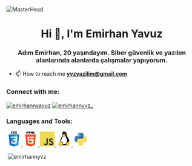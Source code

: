 ![MasterHead](https://github.com/emirhannyvz/emirhannyvz/assets/156102154/c4a67573-2868-4ac8-9ad2-a328d58c48de)

<h1 align="center">Hi 👋, I'm Emirhan Yavuz</h1>
<h3 align="center">Adım Emirhan, 20 yaşındayım. Siber güvenlik ve yazılım alanlarında alanlarda çalışmalar yapıyorum.</h3>

- 📫 How to reach me **yvzyazilim@gmail.com**

<h3 align="left">Connect with me:</h3>
<p align="left">
<a href="https://linkedin.com/in/emirhannyavuz" target="blank"><img align="center" src="https://raw.githubusercontent.com/rahuldkjain/github-profile-readme-generator/master/src/images/icons/Social/linked-in-alt.svg" alt="emirhannyavuz" height="30" width="40" /></a>
<a href="https://instagram.com/emirhannyvz_" target="blank"><img align="center" src="https://raw.githubusercontent.com/rahuldkjain/github-profile-readme-generator/master/src/images/icons/Social/instagram.svg" alt="emirhannyvz_" height="30" width="40" /></a>
</p>

<h3 align="left">Languages and Tools:</h3>
<p align="left"> <a href="https://www.w3schools.com/css/" target="_blank" rel="noreferrer"> <img src="https://raw.githubusercontent.com/devicons/devicon/master/icons/css3/css3-original-wordmark.svg" alt="css3" width="40" height="40"/> </a> <a href="https://www.w3.org/html/" target="_blank" rel="noreferrer"> <img src="https://raw.githubusercontent.com/devicons/devicon/master/icons/html5/html5-original-wordmark.svg" alt="html5" width="40" height="40"/> </a> <a href="https://developer.mozilla.org/en-US/docs/Web/JavaScript" target="_blank" rel="noreferrer"> <img src="https://raw.githubusercontent.com/devicons/devicon/master/icons/javascript/javascript-original.svg" alt="javascript" width="40" height="40"/> </a> <a href="https://www.linux.org/" target="_blank" rel="noreferrer"> <img src="https://raw.githubusercontent.com/devicons/devicon/master/icons/linux/linux-original.svg" alt="linux" width="40" height="40"/> </a> <a href="https://www.python.org" target="_blank" rel="noreferrer"> <img src="https://raw.githubusercontent.com/devicons/devicon/master/icons/python/python-original.svg" alt="python" width="40" height="40"/> </a> </p>

<p>&nbsp;<img align="center" src="https://github-readme-stats.vercel.app/api?username=emirhannyvz&show_icons=true&locale=en" alt="emirhannyvz" /></p>
